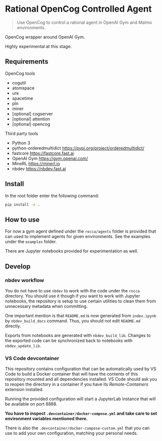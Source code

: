 # Rational OpenCog Controlled Agent
> Use OpenCog to control a rational agent in OpenAI Gym and Malmo environments.


OpenCog wrapper around OpenAI Gym.

Highly experimental at this stage.

## Requirements

OpenCog tools

- cogutil
- atomspace
- ure
- spacetime
- pln
- miner
- [optional] cogserver
- [optional] attention
- [optional] opencog

Third party tools

- Python 3
- python-orderedmultidict https://pypi.org/project/orderedmultidict/
- fastcore https://fastcore.fast.ai
- OpenAI Gym https://gym.openai.com/
- MineRL https://minerl.io
- nbdev https://nbdev.fast.ai

## Install

In the root folder enter the following command:

```bash
pip install -e .
```

## How to use

For now a gym agent defined under the `rocca/agents` folder is provided that
can used to implement agents for given environments.  See the examples
under the `examples` folder.

There are Jupyter notebooks provided for experimentation as well.

## Develop

### nbdev workflow

You do not have to use `nbdev` to work with the code under the `rocca` directory.
You should use it though if you want to work with Jupyter notebooks, the repository is setup to use certain
utilities to clean them from unnecessary metadata when committing.

One important mention is that `README.md` is now generated from `index.ipynb` by `nbdev_build_docs` command.
Thus, you should not edit `README.md` directly.

Exports from notebooks are generated with `nbdev_build_lib`. Changes to the exported code can be synchronized
back to notebooks with `nbdev_update_lib`.

### VS Code devcontainer

This repository contains configuration that can be automatically used by VS Code to build a Docker container
that will have the contents of this repository mounted and all dependencies installed. VS Code should ask you
to reopen the directory in a container if you have its _Remote-Containers_ extension installed.

Running the provided configuration will start a JupyterLab instance that will be available on port 8888.

**You have to inspect `.devcontainer/docker-compose.yml` and take care to set environment variables mentioned there.**

There is also the `.devcontainer/docker-compose-custom.yml` that you can use to add your own configuration, matching your
personal needs.
